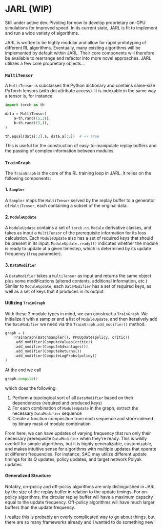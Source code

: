 # JARL (WIP)

Still under active dev. Pivoting for now to develop proprietary on-GPU simulations for improved speed. In its current state, JARL is fit to implement and run a wide variety of algorithms.

JARL is written to be highly modular and allow for rapid prototyping of different RL algorithms.
Eventually, many existing algorithms will be implemented by default within JARL. Their core components will therefore be available to rearrange and refactor into more novel approaches.
JARL utilizes a few core proprietary objects...

### ```MultiTensor```

A ```MultiTensor``` is subclasses the Python dictionary and contains same-size PyTorch tensors (with dot attribute access). It is indexable in the same way a tensor is, for instance:

```python
import torch as th

data = MultiTensor(
    a=th.rand((5,3)),
    b=th.rand((5,)),
)

th.equal(data[:3].a, data.a[:3])  # => True
```

This is useful for the construction of easy-to-manipulate replay buffers and the passing of complex information between modules.

### ```TrainGraph```

The ```TrainGraph``` is the core of the RL training loop in JARL. It relies on the following components:

#### 1. ```Sampler```

A ```Sampler``` maps the ```MultiTensor``` served by the replay buffer to a generator of ```MultiTensor```, each containing a subset of the original data.

#### 2. ```ModuleUpdate```

A ```ModuleUpdate``` contains a set of ```torch.nn.Module``` derivative classes, and takes as input a ```MultiTensor``` of the prerequisite information for its loss calculation. Each ```ModuleUpdate``` also has a set of required keys that should be present in its input. ```ModuleUpdate.ready(t)``` indicates whether the module is ready to update at a given timestep, which is determined by its update frequency (```freq``` parameter).

#### 3. ```DataModifier```

A ```DataModifier``` takes a ```MultiTensor``` as input and returns the same object plus some modifications (altered contents, additional information, etc.) Similar to ```ModuleUpdate```, each ```DataModifier``` has a set of required keys, as well as a set of keys that it produces in its output.

#### Utilizing ```TrainGraph```

With these 3 module types in mind, we can construct a ```TrainGraph```. We initialize it with a sampler and a list of ```ModuleUpdate```, and then iteratively add the ```DataModifier``` we need via the ```TrainGraph.add_modifier()``` method.

```python
graph = (
    TrainGraph(BatchSampler(), PPOUpdate(policy, critic))
    .add_modifier(ComputeValues(critic))
    .add_modifier(ComputeAdvantages())
    .add_modifier(ComputeReturns())
    .add_modifier(ComputeLogProbs(policy))
)
```

At the end we call 

```python
graph.compile()
```

which does the following:

1. Perform a topological sort of all ```DataModifier``` based on their dependencies (required and produced keys)
2. For each combination of ```ModuleUpdate``` in the graph, extract the necessary ```DataModifier``` sequence
3. Create a function composition from each sequence and store indexed by binary mask of module combination

From here, we can have updates of varying frequency that run only their necessary prerequisite ```DataModifier``` when they're ready. This is wildly overkill for simple algorithms, but it is highly generalizable, customizable, and makes intuitive sense for algorithms with multiple updates that operate at different frequencies. For instance, SAC may utilize different update timings for its Q updates, policy updates, and target network Polyak updates.

#### Generalized Structure

Notably, on-policy and off-policy algorithms are only distinguished in JARL by the size of the replay buffer in relation to the update timings. For on-policy algorithms, the circular replay buffer will have a maximum capacity equal to the update frequency. Off-policy algorithms will have much larger buffers than the update frequency.

I realize this is probably an overly complicated way to go about things, but there are so many frameworks already and I wanted to do something new!
